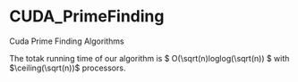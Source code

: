 # CUDA_PrimeFinding
Cuda Prime Finding Algorithms

The totak running time of our algorithm is $ O(\sqrt(n)loglog(\sqrt(n)) $ with $\ceiling(\sqrt(n))$ processors.
